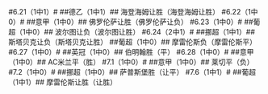 ﻿#6.21（1中1）#
##德乙（1中1）##
海登海姆让胜（海登海姆让胜）
#6.22（1中0）#
##意甲（1中0）##
佛罗伦萨让胜（佛罗伦萨让负）
#6.23（1中0）#
##葡超（1中0）##
波尔图让负（波尔图让胜）
#6.24（2中1）#
##挪超（1中1）##
斯塔贝克让负（斯塔贝克让胜）
##葡超（1中0）##
摩雷伦斯负（摩雷伦斯平）
#6.27（1中0）#
##英冠（1中0）##
伯明翰胜（平）
#6.28（1中0）#
##意甲（1中0）##
AC米兰平（胜）
#7.1（1中0）#
##意甲（1中0）##
莱切平（负）
#7.2（1中0）#
##挪超（1中0）##
萨普斯堡胜（让平）
#7.6（1中1）#
##葡超（1中1）##
摩雷伦斯让胜（让胜）